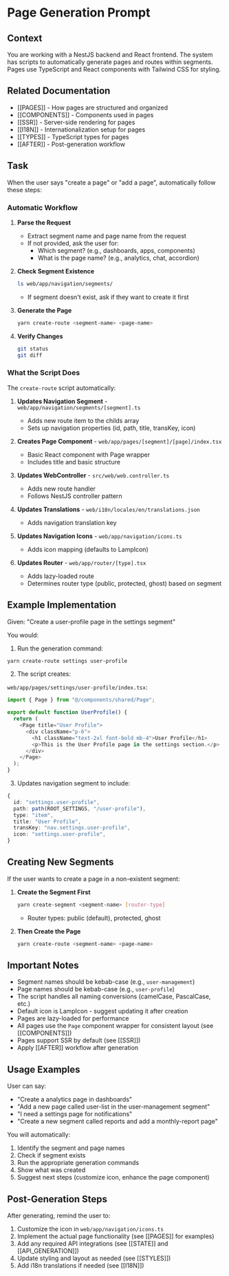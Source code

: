 # Page Generation Prompt

## Context

You are working with a NestJS backend and React frontend. The system has scripts to automatically generate pages and routes within segments. Pages use TypeScript and React components with Tailwind CSS for styling.

## Related Documentation
- [[PAGES]] - How pages are structured and organized
- [[COMPONENTS]] - Components used in pages
- [[SSR]] - Server-side rendering for pages
- [[I18N]] - Internationalization setup for pages
- [[TYPES]] - TypeScript types for pages
- [[AFTER]] - Post-generation workflow

## Task

When the user says "create a page" or "add a page", automatically follow these steps:

### Automatic Workflow

1. **Parse the Request**
   - Extract segment name and page name from the request
   - If not provided, ask the user for:
     - Which segment? (e.g., dashboards, apps, components)
     - What is the page name? (e.g., analytics, chat, accordion)

2. **Check Segment Existence**

   ```bash
   ls web/app/navigation/segments/
   ```

   - If segment doesn't exist, ask if they want to create it first

3. **Generate the Page**

   ```bash
   yarn create-route <segment-name> <page-name>
   ```

4. **Verify Changes**

   ```bash
   git status
   git diff
   ```

### What the Script Does

The `create-route` script automatically:

1. **Updates Navigation Segment** - `web/app/navigation/segments/[segment].ts`
   - Adds new route item to the childs array
   - Sets up navigation properties (id, path, title, transKey, icon)

2. **Creates Page Component** - `web/app/pages/[segment]/[page]/index.tsx`
   - Basic React component with Page wrapper
   - Includes title and basic structure

3. **Updates WebController** - `src/web/web.controller.ts`
   - Adds new route handler
   - Follows NestJS controller pattern

4. **Updates Translations** - `web/i18n/locales/en/translations.json`
   - Adds navigation translation key

5. **Updates Navigation Icons** - `web/app/navigation/icons.ts`
   - Adds icon mapping (defaults to LampIcon)

6. **Updates Router** - `web/app/router/[type].tsx`
   - Adds lazy-loaded route
   - Determines router type (public, protected, ghost) based on segment

## Example Implementation

Given: "Create a user-profile page in the settings segment"

You would:

1. Run the generation command:

```bash
yarn create-route settings user-profile
```

2. The script creates:

`web/app/pages/settings/user-profile/index.tsx`:

```typescript
import { Page } from "@/components/shared/Page";

export default function UserProfile() {
  return (
    <Page title="User Profile">
      <div className="p-6">
        <h1 className="text-2xl font-bold mb-4">User Profile</h1>
        <p>This is the User Profile page in the settings section.</p>
      </div>
    </Page>
  );
}
```

3. Updates navigation segment to include:

```typescript
{
  id: "settings.user-profile",
  path: path(ROOT_SETTINGS, "/user-profile"),
  type: "item",
  title: "User Profile",
  transKey: "nav.settings.user-profile",
  icon: "settings.user-profile",
}
```

## Creating New Segments

If the user wants to create a page in a non-existent segment:

1. **Create the Segment First**

   ```bash
   yarn create-segment <segment-name> [router-type]
   ```

   - Router types: public (default), protected, ghost

2. **Then Create the Page**

   ```bash
   yarn create-route <segment-name> <page-name>
   ```

## Important Notes

- Segment names should be kebab-case (e.g., `user-management`)
- Page names should be kebab-case (e.g., `user-profile`)
- The script handles all naming conversions (camelCase, PascalCase, etc.)
- Default icon is LampIcon - suggest updating it after creation
- Pages are lazy-loaded for performance
- All pages use the `Page` component wrapper for consistent layout (see [[COMPONENTS]])
- Pages support SSR by default (see [[SSR]])
- Apply [[AFTER]] workflow after generation

## Usage Examples

User can say:

- "Create a analytics page in dashboards"
- "Add a new page called user-list in the user-management segment"
- "I need a settings page for notifications"
- "Create a new segment called reports and add a monthly-report page"

You will automatically:

1. Identify the segment and page names
2. Check if segment exists
3. Run the appropriate generation commands
4. Show what was created
5. Suggest next steps (customize icon, enhance the page component)

## Post-Generation Steps

After generating, remind the user to:

1. Customize the icon in `web/app/navigation/icons.ts`
2. Implement the actual page functionality (see [[PAGES]] for examples)
3. Add any required API integrations (see [[STATE]] and [[API_GENERATION]])
4. Update styling and layout as needed (see [[STYLES]])
5. Add i18n translations if needed (see [[I18N]])
